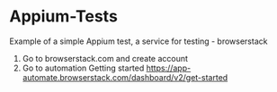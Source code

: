 # Appium-Tests
Example of a simple Appium test, a service for testing - browserstack

1. Go to browserstack.com and create account
2. Go to automation Getting started https://app-automate.browserstack.com/dashboard/v2/get-started